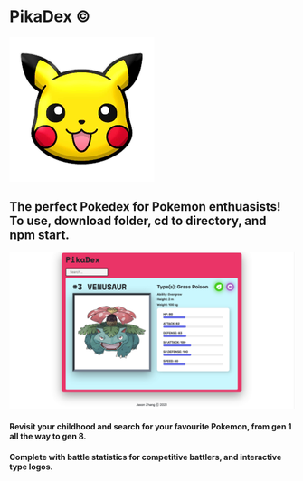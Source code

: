# PikaDex © 
<img src="/public/Pikachu.png" alt="My cool logo"/>

## The perfect Pokedex for Pokemon enthuasists! To use, download folder, cd to directory, and npm start. 

<img src="/public/Venusaur.png" alt="My cool logo"/>

#### Revisit your childhood and search for your favourite Pokemon, from gen 1 all the way to gen 8.

#### Complete with battle statistics for competitive battlers, and interactive type logos. 


